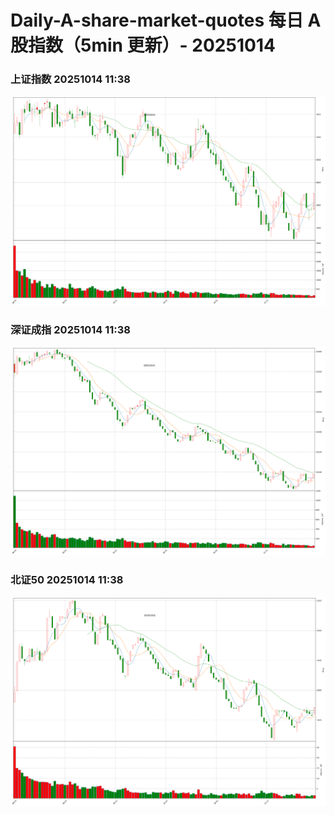 
# Daily-A-share-market-quotes 每日 A 股指数（5min 更新）- 20251014

### 上证指数 20251014 11:38
![](./fig/2025/10/20251014-sh000001.png)

### 深证成指 20251014 11:38
![](./fig/2025/10/20251014-sz399001.png)

### 北证50 20251014 11:38
![](./fig/2025/10/20251014-bj899050.png)
